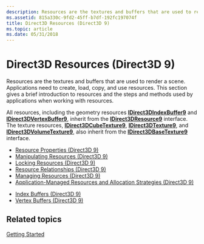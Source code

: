 ```yaml
---
description: Resources are the textures and buffers that are used to render a scene.
ms.assetid: 815a330c-9fd2-45ff-b7df-192fc197074f
title: Direct3D Resources (Direct3D 9)
ms.topic: article
ms.date: 05/31/2018
---
```


# Direct3D Resources (Direct3D 9)

Resources are the textures and buffers that are used to render a scene. Applications need to create, load, copy, and use resources. This section gives a brief introduction to resources and the steps and methods used by applications when working with resources.

All resources, including the geometry resources [**IDirect3DIndexBuffer9**](/windows/desktop/api) and [**IDirect3DVertexBuffer9**](/windows/desktop/api), inherit from the [**IDirect3DResource9**](/windows/desktop/api) interface. The texture resources, [**IDirect3DCubeTexture9**](/windows/desktop/api), [**IDirect3DTexture9**](/windows/desktop/api), and [**IDirect3DVolumeTexture9**](/windows/desktop/api), also inherit from the [**IDirect3DBaseTexture9**](/windows/win32/api/d3d9helper/nn-d3d9helper-idirect3dbasetexture9) interface.

-   [Resource Properties (Direct3D 9)](resource-properties.md)
-   [Manipulating Resources (Direct3D 9)](manipulating-resources.md)
-   [Locking Resources (Direct3D 9)](locking-resources.md)
-   [Resource Relationships (Direct3D 9)](resource-relationships.md)
-   [Managing Resources (Direct3D 9)](managing-resources.md)
-   [Application-Managed Resources and Allocation Strategies (Direct3D 9)](application-managed-resources-and-allocation-strategies.md)

<!-- -->

-   [Index Buffers (Direct3D 9)](index-buffers.md)
-   [Vertex Buffers (Direct3D 9)](vertex-buffers.md)

## Related topics

<dl> <dt>

[Getting Started](getting-started.md)
</dt> </dl>

 

 
